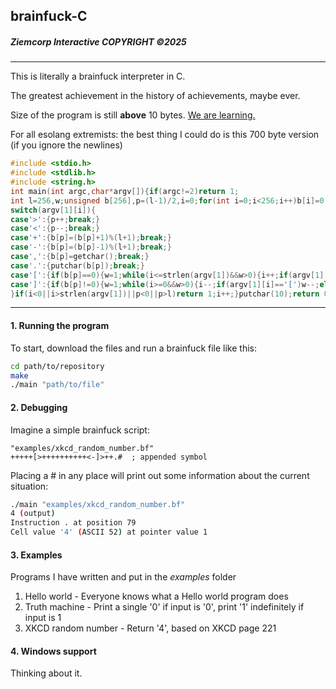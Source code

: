## brainfuck-C
##### Ziemcorp Interactive COPYRIGHT ©2025
---
This is literally a brainfuck interpreter in C.

The greatest achievement in the history of achievements, maybe ever.

Size of the program is still **above** 10 bytes. <ins>We are learning.</ins>

For all esolang extremists: the best thing I could do is this 700 byte version (if you ignore the newlines)
```c
#include <stdio.h>
#include <stdlib.h>
#include <string.h>
int main(int argc,char*argv[]){if(argc!=2)return 1;
int l=256,w;unsigned b[256],p=(l-1)/2,i=0;for(int i=0;i<256;i++)b[i]=0;while(i<strlen(argv[1])){
switch(argv[1][i]){
case'>':{p++;break;}
case'<':{p--;break;}
case'+':{b[p]=(b[p]+1)%(l+1);break;}
case'-':{b[p]=(b[p]-1)%(l+1);break;}
case',':{b[p]=getchar();break;}
case'.':{putchar(b[p]);break;}
case'[':{if(b[p]==0){w=1;while(i<=strlen(argv[1])&&w>0){i++;if(argv[1][i]==']')w--;else if(argv[1][i]=='[')w++;}}break;}
case']':{if(b[p]!=0){w=1;while(i>=0&&w>0){i--;if(argv[1][i]=='[')w--;else if(argv[1][i]==']')w++;}}break;}
}if(i<0||i>strlen(argv[1])||p<0||p>l)return 1;i++;}putchar(10);return 0;}
```

---
#### 1. Running the program
To start, download the files and run a brainfuck file like this:
```bash
cd path/to/repository
make
./main "path/to/file"
```
#### 2. Debugging
Imagine a simple brainfuck script:
```brainfuck
"examples/xkcd_random_number.bf"
+++++[>++++++++++<-]>++.#  ; appended symbol
```
Placing a # in any place will print out some information about the current situation:
```bash
./main "examples/xkcd_random_number.bf"
4 (output)
Instruction . at position 79
Cell value '4' (ASCII 52) at pointer value 1
```
#### 3. Examples
Programs I have written and put in the *examples* folder
1. Hello world - Everyone knows what a Hello world program does
2. Truth machine - Print a single '0' if input is '0', print '1' indefinitely if input is 1
3. XKCD random number - Return '4', based on XKCD page 221
#### 4. Windows support
Thinking about it.
